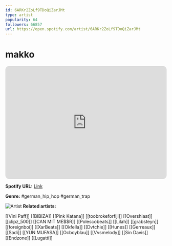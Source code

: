 ```yaml
---
id: 6ARKr2ZoLf9TDoQiZarJMt
type: artist
popularity: 64
followers: 66857
url: https://open.spotify.com/artist/6ARKr2ZoLf9TDoQiZarJMt
---
```

# makko

<iframe style="border-radius:12px" src="https://open.spotify.com/embed/artist/6ARKr2ZoLf9TDoQiZarJMt" width="100%" height="352" frameBorder="0" allowfullscreen="" allow="autoplay; clipboard-write; encrypted-media; fullscreen; picture-in-picture" loading="lazy"></iframe>

**Spotify URL:** [Link](https://open.spotify.com/artist/6ARKr2ZoLf9TDoQiZarJMt)

**Genre:**  #german_hip_hop #german_trap

![Artist](https://i.scdn.co/image/ab6761610000e5ebe70cbed0ea6621313b5f89f8)
**Related artists:**

[[Vini Paff]]
[[BIBIZA]]
[[Pink Katana]]
[[toobrokeforfiji]]
[[Overshiaat]]
[[clipz_500]]
[[CAN MIT ME$$R]]
[[Polescobeats]]
[[Lilah]]
[[grabsteyn]]
[[foreignboi]]
[[XarBeats]]
[[Okfella]]
[[Dvtchie]]
[[Hunes]]
[[Gerreaux]]
[[Sadi]]
[[YUN MUFASA]]
[[Ocboyblau]]
[[Vvsmelody]]
[[Sin Davis]]
[[Endzone]]
[[Lugatti]]
